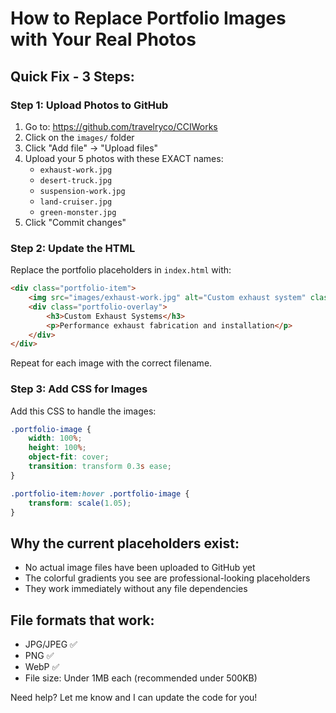 # How to Replace Portfolio Images with Your Real Photos

## Quick Fix - 3 Steps:

### Step 1: Upload Photos to GitHub
1. Go to: https://github.com/travelryco/CCIWorks
2. Click on the `images/` folder
3. Click "Add file" → "Upload files"
4. Upload your 5 photos with these EXACT names:
   - `exhaust-work.jpg`
   - `desert-truck.jpg` 
   - `suspension-work.jpg`
   - `land-cruiser.jpg`
   - `green-monster.jpg`
5. Click "Commit changes"

### Step 2: Update the HTML
Replace the portfolio placeholders in `index.html` with:

```html
<div class="portfolio-item">
    <img src="images/exhaust-work.jpg" alt="Custom exhaust system" class="portfolio-image">
    <div class="portfolio-overlay">
        <h3>Custom Exhaust Systems</h3>
        <p>Performance exhaust fabrication and installation</p>
    </div>
</div>
```

Repeat for each image with the correct filename.

### Step 3: Add CSS for Images
Add this CSS to handle the images:

```css
.portfolio-image {
    width: 100%;
    height: 100%;
    object-fit: cover;
    transition: transform 0.3s ease;
}

.portfolio-item:hover .portfolio-image {
    transform: scale(1.05);
}
```

## Why the current placeholders exist:
- No actual image files have been uploaded to GitHub yet
- The colorful gradients you see are professional-looking placeholders
- They work immediately without any file dependencies

## File formats that work:
- JPG/JPEG ✅
- PNG ✅  
- WebP ✅
- File size: Under 1MB each (recommended under 500KB)

Need help? Let me know and I can update the code for you! 